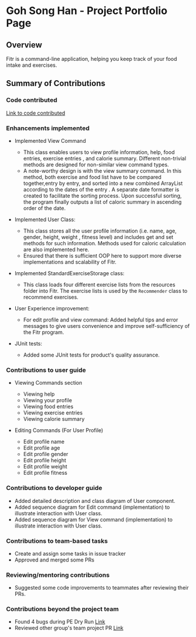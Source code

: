 # Goh Song Han - Project Portfolio Page

## Overview

Fitr is a command-line application, helping you keep track of your food intake and exercises.

## Summary of Contributions

### Code contributed
[Link to code contributed](https://nus-cs2113-ay2021s1.github.io/tp-dashboard/#breakdown=true&search=gohsonghan98&sort=groupTitle&sortWithin=title&since=2020-09-27&timeframe=commit&mergegroup=&groupSelect=groupByRepos&checkedFileTypes=docs~functional-code~test-code~other)

### Enhancements implemented

- Implemented View Command 
    - This class enables users to view profile information, help, food entries, exercise entries
     , and calorie summary. Different non-trivial methods are designed for non-similar view command types. 
    - A note-worthy design is with the view summary command. In this method, both exercise and food list have to be
     compared together,entry by entry, and sorted into a new combined ArrayList according to the dates of the entry
     . A separate date formatter is created to facilitate the sorting process. Upon successful sorting, the program
     finally outputs a list of caloric summary in ascending order of the date.  

- Implemented User Class: 
    - This class stores all the user profile information (i.e. name, age, gender, height, weight
    , fitness level) and includes get and set methods for such information. Methods used for caloric calculation
    are also implemented here.
    - Ensured that there is sufficient OOP here to support more diverse implementations and scalability of Fitr.
 
- Implemented StandardExerciseStorage class:
    - This class loads four different exercise lists from the resources folder into Fitr. The exercise lists is
    used by the `Recommender` class to recommend exercises.
     
- User Experience improvement:
    - For edit profile and view command: Added helpful tips and error messages to give users convenience and improve
     self-sufficiency of the Fitr program.

- JUnit tests:
    - Added some JUnit tests for product's quality assurance.
    
### Contributions to user guide

- Viewing Commands section
    - Viewing help
    - Viewing your profile
    - Viewing food entries
    - Viewing exercise entries
    - Viewing calorie summary
    
- Editing Commands (For User Profile)
    - Edit profile name
    - Edit profile age
    - Edit profile gender
    - Edit profile height
    - Edit profile weight
    - Edit profile fitness
    
### Contributions to developer guide
- Added detailed description and class diagram of User component.
- Added sequence diagram for Edit command (implementation) to illustrate interaction with User class.
- Added sequence diagram for View command (implementation) to illustrate interaction with User class.

### Contributions to team-based tasks
- Create and assign some tasks in issue tracker
- Approved and merged some PRs

### Reviewing/mentoring contributions
- Suggested some code improvements to teammates after reviewing their PRs.

### Contributions beyond the project team
- Found 4 bugs during PE Dry Run [Link](https://github.com/gohsonghan98/ped/issues)
- Reviewed other group's team project PR [Link](https://github.com/nus-cs2113-AY2021S1/tp/pull/31)